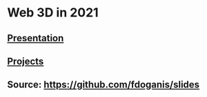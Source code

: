 # Web 3D in 2021

## [Presentation](./web3d_presentation_20210127.html)

## [Projects](./web3d_projects_20210127.html)

## Source: https://github.com/fdoganis/slides
